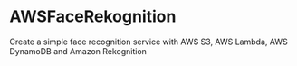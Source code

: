# AWSFaceRekognition
Create a simple face recognition service with AWS S3, AWS Lambda, AWS DynamoDB and Amazon Rekognition
